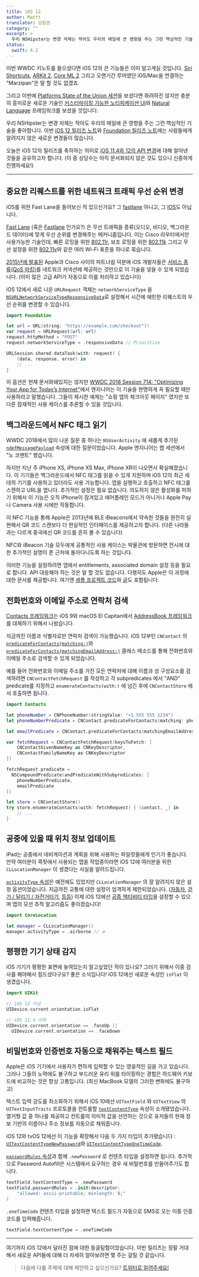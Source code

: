 ```yaml
---
title: iOS 12
author: Mattt
translator: 김필권
category: ""
excerpt: >
  우리 NSHipster는 변경 자체는 작아도 우리의 매일에 큰 영향을 주는 그런 핵심적인 기술을 좋아합니다. 오늘은 iOS 12의 릴리즈를 축하하는 의미로 iOS 11.4와 12의 API 차이에 대해 알아낸 것들을 공유하고자 합니다.
status:
  swift: 4.2
---
```


이번 WWDC 키노트를 들으셨다면 iOS 12의 큰 기능들은 이미 알고계실 것입니다. [Siri Shortcuts](https://developer.apple.com/documentation/sirikit#2979425), [ARKit 2](https://developer.apple.com/arkit/), [Core ML 2](https://developer.apple.com/machine-learning/) 그리고 오랜기간 루머였던 iOS/Mac을 연결하는 "Marzipan"은 말 할 것도 없겠죠.

그리고 이번에 [Platforms State of the Union 세션](https://developer.apple.com/videos/play/wwdc2018/102/)을 보셨다면 화려하진 않지만 충분히 흥미로운 새로운 기술인 [커스터마이징 가능한 노티피케이션 UI](https://developer.apple.com/documentation/usernotificationsui/)와 [Natural Language](https://developer.apple.com/documentation/naturallanguage) 프레임워크를 보셨을 것입니다.

우리 NSHipster는 변경 자체는 작아도 우리의 매일에 큰 영향을 주는 그런 핵심적인 기술을 좋아합니다.
이번 [iOS 12 릴리즈 노트](https://developer.apple.com/documentation/ios_release_notes/ios_12_release_notes)와 [Foundation 릴리즈 노트](https://developer.apple.com/documentation/ios_release_notes/ios_12_release_notes/foundation_release_notes)에는 사람들에게 알려지지 않은 새로운 변경들이 많습니다.

오늘은 iOS 12의 릴리즈를 축하하는 의미로 [iOS 11.4와 12의 API 변경](http://codeworkshop.net/objc-diff/sdkdiffs/ios/12.0/)에 대해 알아낸 것들을 공유하고자 합니다.
(이 중 상당수는 아직 문서화되지 않은 것도 있으니 신중하게 진행하세요!)

---

## 중요한 리퀘스트를 위한 네트워크 트래픽 우선 순위 변경

iOS를 위한 Fast Lane을 들어보신 적 있으신가요?
그 [fastlane](https://fastlane.tools) 아니고, 그 [IOS](https://www.cisco.com/c/en/us/products/ios-nx-os-software/ios-technologies/index.html)도 아닙니다.

[Fast Lane](https://developer.cisco.com/site/fast-lane/) (혹은 [Fastlane](https://www.cisco.com/c/dam/en/us/td/docs/wireless/controller/technotes/8-3/Optimizing_WiFi_Connectivity_and_Prioritizing_Business_Apps.pdf) 인가요?) 은 무선 트래픽을 종류(오디오, 비디오, 백그라운드 데이터)에 맞게 우선 순위를 변경해주는 메커니즘입니다.
이는 Cisco 라우터에서만 사용가능한 기술인데, 빠른 로밍을 위한 [802.11r](https://en.wikipedia.org/wiki/IEEE_802.11r-2008), 보조 로밍을 위한 [802.11k](https://en.wikipedia.org/wiki/IEEE_802.11k-2008) 그리고 무선 설정을 위한 [802.11v](https://en.wikipedia.org/wiki/IEEE_802.11v)와 같은 여러 Wi-Fi 표준을 하나로 묶습니다.

[2015년에 발표된](https://newsroom.cisco.com/press-release-content?type=webcontent&articleId=1715414) Apple과 Cisco 사이의 파트너쉽 덕분에 iOS 개발자들은 [서비스 종류(QoS 마킹)](https://developer.cisco.com/site/fast-lane/)를 네트워크 커넥션에 제공하는 것만으로 이 기술을 넣을 수 있게 되었습니다. (이미 많은 고급 API가 자동으로 이를 처리하고 있습니다)

iOS 12에서 새로 나온 `URLRequest` 객체는 `networkServiceType` 을 [`NSURLNetworkServiceTypeResponsiveData`](https://developer.apple.com/documentation/foundation/nsurlrequestnetworkservicetype/nsurlnetworkservicetyperesponsivedata?language=objc)로 설정해서 시간에 예민한 리퀘스트의 우선 순위를 변경할 수 있습니다.

```swift
import Foundation

let url = URL(string: "https://example.com/checkout")!
var request = URLRequest(url: url)
request.httpMethod = "POST"
request.networkServiceType = .responsiveData // Prioritize

URLSession.shared.dataTask(with: request) {
    (data, response, error) in
    // ...
}
```

이 옵션은 현재 문서화돼있지는 않지만 [WWDC 2018 Session 714: "Optimizing Your App for Today’s Internet"](https://developer.apple.com/videos/play/wwdc2018/714/)에서 엔지니어는 이 기술을 현명하게 꼭 필요할 때만 사용하라고 말했습니다. 그들이 제시한 예제는 "쇼핑 앱의 체크아웃 페이지" 였지만 또 다른 잠재적인 사용 케이스를 추론할 수 있을 것입니다.

## 백그라운드에서 NFC 태그 읽기

WWDC 2018에서 많이 나온 질문 중 하나는 `NSUserActivity` 에 새롭게 추가된 [`ndefMessagePayload`](https://developer.apple.com/documentation/foundation/nsuseractivity/2968463-ndefmessagepayload) 속성에 대한 질문이었습니다. Apple 엔지니어는 랩 세션에서 "노 코멘트" 했습니다.

하지만 지난 주 iPhone XS, iPhone XS Max, iPhone XR이 나오면서 확실해졌습니다. 이 기기들은 백그라운드에서 NFC 태그를 읽을 수 있게 지원하며 iOS 12의 최근 세대의 기기를 사용하고 있더라도 사용 가능합니다. 앱을 실행하고 호출하고 NFC 태그를 스캔하고 URL을 엽니다.
추가적인 설정은 필요 없습니다.
의도하지 않은 활성화를 피하기 위해서 이 기능은 오직 iPhone이 잠겨있고 에어플레인 모드가 아니거나 Apple Pay나 Camera 사용 시에만 작동합니다.

이 NFC 기능을 통해 Apple은 2013년에 BLE iBeacons에서 약속한 것들을 완전히 실현해서 QR 코드 스캔보다 더 현실적인 인터페이스를 제공하고자 합니다. (다른 나라들과는 다르게 중국에선 QR 코드를 흔히 볼 수 있습니다)

NFC와 iBeacon 기술 모두에게 공통적인 사용 케이스는 박물관에 방문하면 전시에 대한 추가적인 설명이 폰 근처에 돌아다니도록 하는 것입니다.

이러한 기능을 설정하려면 앱에서 entitlements, associated domain 설정 등을 필요로 합니다. API 대응해야 하는 것은 말 할 것도 없습니다.
다행히도 Apple은 이 과정에 대한 문서를 제공합니다. 여기엔 [샘플 프로젝트 코드](https://developer.apple.com/documentation/corenfc/building_an_nfc_tag_reader_app?changes=latest_minor)와 [글](https://developer.apple.com/documentation/corenfc/adding_support_for_background_tag_reading?changes=latest_minor)도 포함됩니다.

## 전화번호와 이메일 주소로 연락처 검색

[Contacts 프레임워크](https://developer.apple.com/documentation/contacts)는 iOS 9와 macOS El Capitan에서 [AddressBook 프레임워크](https://developer.apple.com/documentation/addressbook)를 대체하기 위해서 나왔습니다.

지금까진 이름과 식별자로만 연락처 검색이 가능했습니다. iOS 12부턴 `CNContact` 의 [`predicateForContacts(matching:)`](https://developer.apple.com/documentation/contacts/cncontact/3020511-predicateforcontacts)와 [`predicateForContacts(matchingEmailAddress:)`](https://developer.apple.com/documentation/contacts/cncontact/3020510-predicateforcontacts) 클래스 메소드를 통해 전화번호와 이메일 주소로 검색할 수 있게 되었습니다.

예를 들어 전화번호와 이메일 주소를 가진 모든 연락처에 대해 이름과 성 구성요소를 검색하려면 `CNContactFetchRequest` 를 작성하고 각 subpredicates 에서 "AND" predicate를 지정하고 `enumerateContacts(with:)` 에 넘긴 후에 `CNContactStore` 에서 호출하면 됩니다.

```swift
import Contacts

let phoneNumber = CNPhoneNumber(stringValue: "+1 555 555 1234")
let phoneNumberPredicate = CNContact.predicateForContacts(matching: phoneNumber)

let emailPredicate = CNContact.predicateForContacts(matchingEmailAddress: "johnny@example.com")

var fetchRequest = CNContactFetchRequest(keysToFetch: [
    CNContactGivenNameKey as CNKeyDescriptor,
    CNContactFamilyNameKey as CNKeyDescriptor
])

fetchRequest.predicate =
  NSCompoundPredicate(andPredicateWithSubpredicates: [
    phoneNumberPredicate,
    emailPredicate
])

let store = CNContactStore()
try store.enumerateContacts(with: fetchRequest) { (contact, _) in
    // ...
}
```

## 공중에 있을 때 위치 정보 업데이트

iPad는 공중에서 네비게이션과 계획을 위해 사용하는 파일럿들에게 인기가 좋습니다.
만약 여러분이 콕핏에서 사용되는 앱을 작업중이라면 iOS 12에 여러분을 위한 `CLLocationManager` 이 생겼다는 사실을 알려드립니다.

[`activityType` 속성](https://developer.apple.com/documentation/corelocation/cllocationmanager/1620567-activitytype)은 예전에도 있었지만 `CLLocationManager` 의 잘 알려지지 않은 설정 옵션이었습니다.
지금까진 교통에 대한 설정이 엄격하게 제한되었습니다. ([자동차](https://developer.apple.com/documentation/corelocation/clactivitytype/automotivenavigation), [걷기 / 달리기 / 자전거타기](https://developer.apple.com/documentation/corelocation/clactivitytype/fitness), [등등](https://developer.apple.com/documentation/corelocation/clactivitytype/other))
이제 iOS 12에선 [공중 액티비티 타입](https://developer.apple.com/documentation/corelocation/clactivitytype/clactivitytypeairborne?language=objc)을 설정할 수 있으며 앱의 모션 추적 알고리즘도 좋아졌습니다!

```swift
import CoreLocation

let manager = CLLocationManager()
manager.activityType = .airborne // ✈️
```

## 평평한 기기 상태 감지

iOS 기기가 평평한 표면에 놓여있는지 알고싶었던 적이 있나요? 그러기 위해서 이중 검사를 해야해서 힘드셨다구요? 좋은 소식입니다! iOS 12에선 새로운 속성인 `isFlat` 이 생겼습니다.

```swift
import UIKit

// iOS 12 이상
UIDevice.current.orientation.isFlat

// iOS 11.4 이하
UIDevice.current.orientation == .faceUp ||
  UIDevice.current.orientation == .faceDown
```

## 비밀번호와 인증번호 자동으로 채워주는 텍스트 필드

Apple은 iOS 기기에서 사용자가 편하게 입력할 수 있는 영웅적인 길을 가고 있습니다. 그러나 그들의 노력에도 불구하고 부드러운 유리 위를 타이핑하는 경험은 하드웨어 키보드에 비교하는 것은 항상 고통입니다. (최신 MacBook 모델의 그러한 변화에도 불구하고)

텍스트 입력 강도를 최소화하기 위해서 iOS 10에선 `UITextField` 와 `UITextView` 의 `UITextInputTraits` 프로토콜을 컨트롤할 [`textContentType`](https://developer.apple.com/documentation/uikit/uitextcontenttype) 속성이 소개됐었습니다. 열거형 값 중 하나를 제공하고 컨트롤의 의미적 값을 선언하는 것으로 유저들의 현재 정보 기반의 이름이나 주소 정보를 자동으로 채워줍니다.

iOS 12와 tvOS 12에선 이 기능을 확장해서 다음 두 가지 타입이 추가됐습니다 : [`UITextContentTypeNewPassword`](https://developer.apple.com/documentation/uikit/uitextcontenttype/2980929-newpassword)와 [`UITextContentTypeOneTimeCode`](https://developer.apple.com/documentation/uikit/uitextcontenttype/2980930-onetimecode).

[`passwordRules` 속성](https://nshipster.com/uitextinputpasswordrules/)과 함께 `.newPassword` 로 컨텐츠 타입을 설정하면 됩니다. 추가적으로 Password Autofill은 시스템에서 요구하는 경우 새 비밀번호를 만들어주기도 합니다.

```swift
textField.textContentType = .newPassword
textField.passwordRules = .init(descriptor:
    "allowed: ascii-printable; minlength: 8;"
)
```

`.oneTimeCode` 컨텐츠 타입을 설정하면 텍스트 필드가 자동으로 SMS로 오는 이중 인증 코드를 입력해줍니다.

```swift
textField.textContentType = .oneTimeCode
```

---

여기까지 iOS 12에서 달라진 점에 대한 동굴탐험이었습니다.
이번 릴리즈는 정말 거대해서 새로운 API들에 대해 더 자세히 알아보려면 몇 주는 걸릴 것 같습니다.

> 다음에 다룰 주제에 대해 제안하고 싶으신가요?
> [트위터로 알려주세요!](https://twitter.com/NSHipster/)
